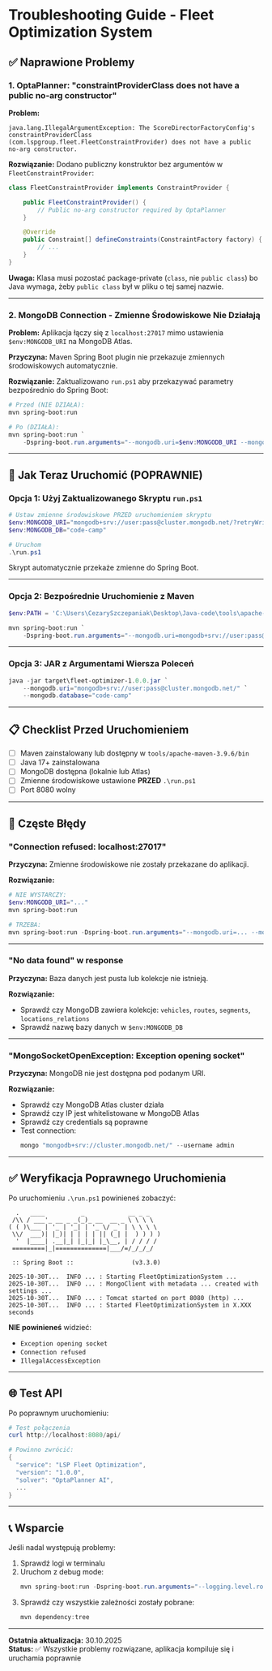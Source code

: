 # Troubleshooting Guide - Fleet Optimization System

## ✅ Naprawione Problemy

### 1. OptaPlanner: "constraintProviderClass does not have a public no-arg constructor"

**Problem:**

```
java.lang.IllegalArgumentException: The ScoreDirectorFactoryConfig's constraintProviderClass
(com.lspgroup.fleet.FleetConstraintProvider) does not have a public no-arg constructor.
```

**Rozwiązanie:**
Dodano publiczny konstruktor bez argumentów w `FleetConstraintProvider`:

```java
class FleetConstraintProvider implements ConstraintProvider {

    public FleetConstraintProvider() {
        // Public no-arg constructor required by OptaPlanner
    }

    @Override
    public Constraint[] defineConstraints(ConstraintFactory factory) {
        // ...
    }
}
```

**Uwaga:** Klasa musi pozostać package-private (`class`, nie `public class`) bo Java wymaga, żeby `public class` był w pliku o tej samej nazwie.

---

### 2. MongoDB Connection - Zmienne Środowiskowe Nie Działają

**Problem:**
Aplikacja łączy się z `localhost:27017` mimo ustawienia `$env:MONGODB_URI` na MongoDB Atlas.

**Przyczyna:**
Maven Spring Boot plugin nie przekazuje zmiennych środowiskowych automatycznie.

**Rozwiązanie:**
Zaktualizowano `run.ps1` aby przekazywać parametry bezpośrednio do Spring Boot:

```powershell
# Przed (NIE DZIAŁA):
mvn spring-boot:run

# Po (DZIAŁA):
mvn spring-boot:run `
    -Dspring-boot.run.arguments="--mongodb.uri=$env:MONGODB_URI --mongodb.database=$env:MONGODB_DB"
```

---

## 🚀 Jak Teraz Uruchomić (POPRAWNIE)

### Opcja 1: Użyj Zaktualizowanego Skryptu `run.ps1`

```powershell
# Ustaw zmienne środowiskowe PRZED uruchomieniem skryptu
$env:MONGODB_URI="mongodb+srv://user:pass@cluster.mongodb.net/?retryWrites=true&w=majority"
$env:MONGODB_DB="code-camp"

# Uruchom
.\run.ps1
```

Skrypt automatycznie przekaże zmienne do Spring Boot.

---

### Opcja 2: Bezpośrednie Uruchomienie z Maven

```powershell
$env:PATH = 'C:\Users\CezarySzczepaniak\Desktop\Java-code\tools\apache-maven-3.9.6\bin;' + $env:PATH

mvn spring-boot:run `
    -Dspring-boot.run.arguments="--mongodb.uri=mongodb+srv://user:pass@cluster.mongodb.net/ --mongodb.database=code-camp"
```

---

### Opcja 3: JAR z Argumentami Wiersza Poleceń

```powershell
java -jar target\fleet-optimizer-1.0.0.jar `
    --mongodb.uri="mongodb+srv://user:pass@cluster.mongodb.net/" `
    --mongodb.database="code-camp"
```

---

## 📋 Checklist Przed Uruchomieniem

- [ ] Maven zainstalowany lub dostępny w `tools/apache-maven-3.9.6/bin`
- [ ] Java 17+ zainstalowana
- [ ] MongoDB dostępna (lokalnie lub Atlas)
- [ ] Zmienne środowiskowe ustawione **PRZED** `.\run.ps1`
- [ ] Port 8080 wolny

---

## 🐛 Częste Błędy

### "Connection refused: localhost:27017"

**Przyczyna:** Zmienne środowiskowe nie zostały przekazane do aplikacji.

**Rozwiązanie:**

```powershell
# NIE WYSTARCZY:
$env:MONGODB_URI="..."
mvn spring-boot:run

# TRZEBA:
mvn spring-boot:run -Dspring-boot.run.arguments="--mongodb.uri=... --mongodb.database=..."
```

---

### "No data found" w response

**Przyczyna:** Baza danych jest pusta lub kolekcje nie istnieją.

**Rozwiązanie:**

- Sprawdź czy MongoDB zawiera kolekcje: `vehicles`, `routes`, `segments`, `locations_relations`
- Sprawdź nazwę bazy danych w `$env:MONGODB_DB`

---

### "MongoSocketOpenException: Exception opening socket"

**Przyczyna:** MongoDB nie jest dostępna pod podanym URI.

**Rozwiązanie:**

- Sprawdź czy MongoDB Atlas cluster działa
- Sprawdź czy IP jest whitelistowane w MongoDB Atlas
- Sprawdź czy credentials są poprawne
- Test connection:
  ```powershell
  mongo "mongodb+srv://cluster.mongodb.net/" --username admin
  ```

---

## ✅ Weryfikacja Poprawnego Uruchomienia

Po uruchomieniu `.\run.ps1` powinieneś zobaczyć:

```
  .   ____          _            __ _ _
 /\\ / ___'_ __ _ _(_)_ __  __ _ \ \ \ \
( ( )\___ | '_ | '_| | '_ \/ _` | \ \ \ \
 \\/  ___)| |_)| | | | | || (_| |  ) ) ) )
  '  |____| .__|_| |_|_| |_\__, | / / / /
 =========|_|==============|___/=/_/_/_/

 :: Spring Boot ::                (v3.3.0)

2025-10-30T...  INFO ... : Starting FleetOptimizationSystem ...
2025-10-30T...  INFO ... : MongoClient with metadata ... created with settings ...
2025-10-30T...  INFO ... : Tomcat started on port 8080 (http) ...
2025-10-30T...  INFO ... : Started FleetOptimizationSystem in X.XXX seconds
```

**NIE powinieneś** widzieć:

- `Exception opening socket`
- `Connection refused`
- `IllegalAccessException`

---

## 🌐 Test API

Po poprawnym uruchomieniu:

```powershell
# Test połączenia
curl http://localhost:8080/api/

# Powinno zwrócić:
{
  "service": "LSP Fleet Optimization",
  "version": "1.0.0",
  "solver": "OptaPlanner AI",
  ...
}
```

---

## 📞 Wsparcie

Jeśli nadal występują problemy:

1. Sprawdź logi w terminalu
2. Uruchom z debug mode:
   ```powershell
   mvn spring-boot:run -Dspring-boot.run.arguments="--logging.level.root=DEBUG"
   ```
3. Sprawdź czy wszystkie zależności zostały pobrane:
   ```powershell
   mvn dependency:tree
   ```

---

**Ostatnia aktualizacja:** 30.10.2025  
**Status:** ✅ Wszystkie problemy rozwiązane, aplikacja kompiluje się i uruchamia poprawnie
